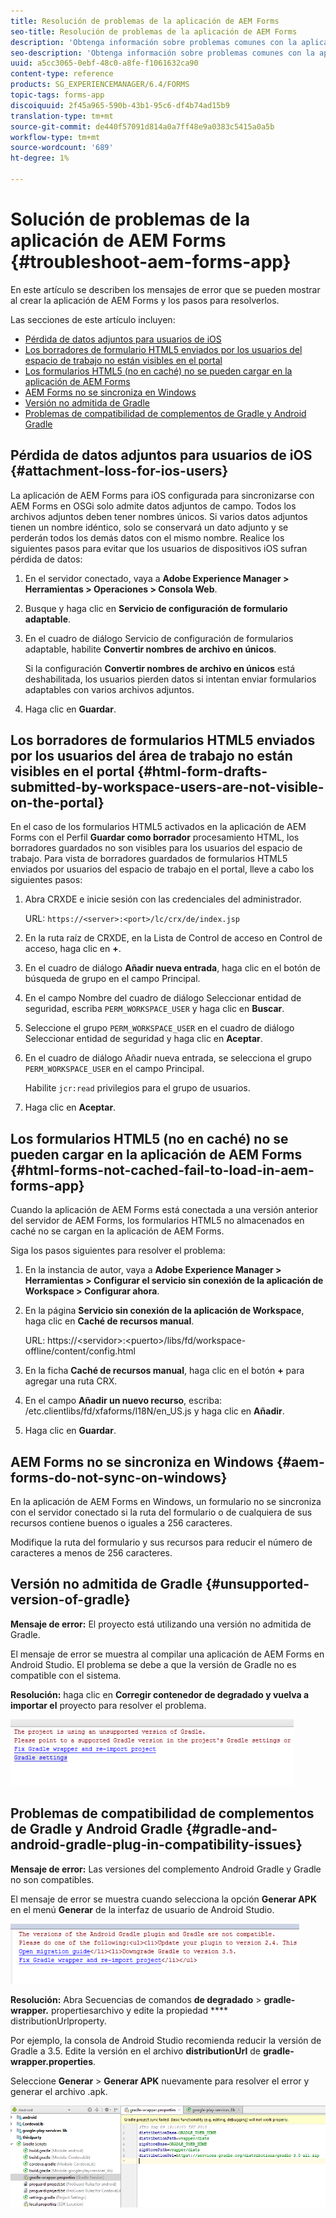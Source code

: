 ```yaml
---
title: Resolución de problemas de la aplicación de AEM Forms
seo-title: Resolución de problemas de la aplicación de AEM Forms
description: 'Obtenga información sobre problemas comunes con la aplicación de AEM Forms y cómo solucionarlos. '
seo-description: 'Obtenga información sobre problemas comunes con la aplicación de AEM Forms y cómo solucionarlos. '
uuid: a5cc3065-0ebf-48c0-a8fe-f1061632ca90
content-type: reference
products: SG_EXPERIENCEMANAGER/6.4/FORMS
topic-tags: forms-app
discoiquuid: 2f45a965-590b-43b1-95c6-df4b74ad15b9
translation-type: tm+mt
source-git-commit: de440f57091d814a0a7ff48e9a0383c5415a0a5b
workflow-type: tm+mt
source-wordcount: '689'
ht-degree: 1%

---
```



# Solución de problemas de la aplicación de AEM Forms {#troubleshoot-aem-forms-app}

En este artículo se describen los mensajes de error que se pueden mostrar al crear la aplicación de AEM Forms y los pasos para resolverlos.

Las secciones de este artículo incluyen:

* [Pérdida de datos adjuntos para usuarios de iOS](/help/forms/using/issues-aem-forms-app.md#attachment-loss-for-ios-users)
* [Los borradores de formulario HTML5 enviados por los usuarios del espacio de trabajo no están visibles en el portal](/help/forms/using/issues-aem-forms-app.md#html-form-drafts-submitted-by-workspace-users-are-not-visible-on-the-portal)
* [Los formularios HTML5 (no en caché) no se pueden cargar en la aplicación de AEM Forms](/help/forms/using/issues-aem-forms-app.md#html-forms-not-cached-fail-to-load-in-aem-forms-app)
* [AEM Forms no se sincroniza en Windows](/help/forms/using/issues-aem-forms-app.md#aem-forms-do-not-sync-on-windows)
* [Versión no admitida de Gradle](/help/forms/using/issues-aem-forms-app.md#unsupported-version-of-gradle)
* [Problemas de compatibilidad de complementos de Gradle y Android Gradle](/help/forms/using/issues-aem-forms-app.md#gradle-and-android-gradle-plug-in-compatibility-issues)

## Pérdida de datos adjuntos para usuarios de iOS {#attachment-loss-for-ios-users}

La aplicación de AEM Forms para iOS configurada para sincronizarse con AEM Forms en OSGi solo admite datos adjuntos de campo. Todos los archivos adjuntos deben tener nombres únicos. Si varios datos adjuntos tienen un nombre idéntico, solo se conservará un dato adjunto y se perderán todos los demás datos con el mismo nombre. Realice los siguientes pasos para evitar que los usuarios de dispositivos iOS sufran pérdida de datos:

1. En el servidor conectado, vaya a **Adobe Experience Manager > Herramientas > Operaciones > Consola Web**.
1. Busque y haga clic en **Servicio de configuración de formulario adaptable**.
1. En el cuadro de diálogo Servicio de configuración de formularios adaptable, habilite **Convertir nombres de archivo en únicos**.

   Si la configuración **Convertir nombres de archivo en únicos** está deshabilitada, los usuarios pierden datos si intentan enviar formularios adaptables con varios archivos adjuntos.

1. Haga clic en **Guardar**.

## Los borradores de formularios HTML5 enviados por los usuarios del área de trabajo no están visibles en el portal {#html-form-drafts-submitted-by-workspace-users-are-not-visible-on-the-portal}

En el caso de los formularios HTML5 activados en la aplicación de AEM Forms con el Perfil **Guardar como borrador** procesamiento HTML, los borradores guardados no son visibles para los usuarios del espacio de trabajo. Para vista de borradores guardados de formularios HTML5 enviados por usuarios del espacio de trabajo en el portal, lleve a cabo los siguientes pasos:

1. Abra CRXDE e inicie sesión con las credenciales del administrador.

   URL: `https://<server>:<port>/lc/crx/de/index.jsp`

1. En la ruta raíz de CRXDE, en la Lista de Control de acceso en Control de acceso, haga clic en **+**.
1. En el cuadro de diálogo **Añadir nueva entrada**, haga clic en el botón de búsqueda de grupo en el campo Principal.
1. En el campo Nombre del cuadro de diálogo Seleccionar entidad de seguridad, escriba `PERM_WORKSPACE_USER` y haga clic en **Buscar**.
1. Seleccione el grupo `PERM_WORKSPACE_USER` en el cuadro de diálogo Seleccionar entidad de seguridad y haga clic en **Aceptar**.
1. En el cuadro de diálogo Añadir nueva entrada, se selecciona el grupo `PERM_WORKSPACE_USER` en el campo Principal.

   Habilite `jcr:read` privilegios para el grupo de usuarios.

1. Haga clic en **Aceptar**.

## Los formularios HTML5 (no en caché) no se pueden cargar en la aplicación de AEM Forms {#html-forms-not-cached-fail-to-load-in-aem-forms-app}

Cuando la aplicación de AEM Forms está conectada a una versión anterior del servidor de AEM Forms, los formularios HTML5 no almacenados en caché no se cargan en la aplicación de AEM Forms.

Siga los pasos siguientes para resolver el problema:

1. En la instancia de autor, vaya a **Adobe Experience Manager > Herramientas > Configurar el servicio sin conexión de la aplicación de Workspace > Configurar ahora**.
1. En la página **Servicio sin conexión de la aplicación de Workspace**, haga clic en **Caché de recursos manual**.

   URL: https://&lt;servidor>:&lt;puerto>/libs/fd/workspace-offline/content/config.html

1. En la ficha **Caché de recursos manual**, haga clic en el botón **+** para agregar una ruta CRX.
1. En el campo **Añadir un nuevo recurso**, escriba: /etc.clientlibs/fd/xfaforms/I18N/en_US.js y haga clic en **Añadir**.
1. Haga clic en **Guardar**.

## AEM Forms no se sincroniza en Windows {#aem-forms-do-not-sync-on-windows}

En la aplicación de AEM Forms en Windows, un formulario no se sincroniza con el servidor conectado si la ruta del formulario o de cualquiera de sus recursos contiene buenos o iguales a 256 caracteres.

Modifique la ruta del formulario y sus recursos para reducir el número de caracteres a menos de 256 caracteres.

## Versión no admitida de Gradle {#unsupported-version-of-gradle}

**Mensaje de error:** El proyecto está utilizando una versión no admitida de Gradle.

El mensaje de error se muestra al compilar una aplicación de AEM Forms en Android Studio. El problema se debe a que la versión de Gradle no es compatible con el sistema.

**Resolución:** haga clic en  **Corregir contenedor de degradado y vuelva a importar el** proyecto para resolver el problema.

![gradle_unsupported_version](assets/gradle_unsupported_version.png)

## Problemas de compatibilidad de complementos de Gradle y Android Gradle {#gradle-and-android-gradle-plug-in-compatibility-issues}

**Mensaje de error:** Las versiones del complemento Android Gradle y Gradle no son compatibles.

El mensaje de error se muestra cuando selecciona la opción **Generar APK** en el menú **Generar** de la interfaz de usuario de Android Studio.

![gradle_plugin_Compatibility](assets/gradle_plugin_compatibility.png)

**Resolución:** Abra Secuencias de comandos  **de degradado** >  **gradle-wrapper.** propertiesarchivo y edite la propiedad  **** distributionUrlproperty.

Por ejemplo, la consola de Android Studio recomienda reducir la versión de Gradle a 3.5. Edite la versión en el archivo **distributionUrl** de **gradle-wrapper.properties**.

Seleccione **Generar** > **Generar APK** nuevamente para resolver el error y generar el archivo .apk.

![gradle_wrapper_properties](assets/gradle_wrapper_properties.png)

